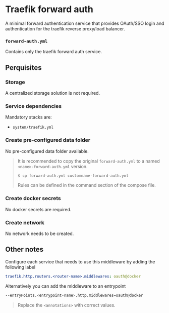 # Traefik forward auth

A minimal forward authentication service that provides OAuth/SSO login and authentication for the traefik reverse proxy/load balancer.

### `forward-auth.yml`
Contains only the traefik forward auth service.

## Perquisites
### Storage
A centralized storage solution is not required.

### Service dependencies
Mandatory stacks are:
- `system/traefik.yml`

### Create pre-configured data folder
No pre-configured data folder available.

> It is recommended to copy the original `forward-auth.yml` to a named `<name>-forward-auth.yml` version.
> ```sh
> $ cp forward-auth.yml customname-forward-auth.yml
> ```
> Rules can be defined in the command section of the compose file.

### Create docker secrets
No docker secrets are required.

### Create network
No network needs to be created.

## Other notes
Configure each service that needs to use this middleware by adding the following label
```yml
traefik.http.routers.<router-name>.middlewares: oauth@docker
```

Alternatively you can add the middleware to an entrypoint
```sh
--entryPoints.<entrypoint-name>.http.middlewares=oauth@docker
```

> Replace the `<annotations>` with correct values.